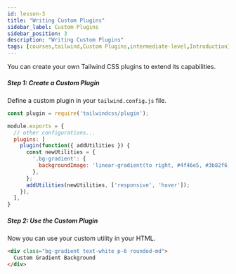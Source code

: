 ```yaml
---
id: lesson-3
title: "Writing Custom Plugins"
sidebar_label: Custom Plugins
sidebar_position: 3
description: "Writing Custom Plugins"
tags: [courses,tailwind,Custom Plugins,intermediate-level,Introduction]
--- 
```



You can create your own Tailwind CSS plugins to extend its capabilities.

##### Step 1: Create a Custom Plugin
Define a custom plugin in your `tailwind.config.js` file.

```javascript
const plugin = require('tailwindcss/plugin');

module.exports = {
  // other configurations...
  plugins: [
    plugin(function({ addUtilities }) {
      const newUtilities = {
        '.bg-gradient': {
          backgroundImage: 'linear-gradient(to right, #4f46e5, #3b82f6)',
        },
      };
      addUtilities(newUtilities, ['responsive', 'hover']);
    }),
  ],
}
```

##### Step 2: Use the Custom Plugin
Now you can use your custom utility in your HTML.

```html
<div class="bg-gradient text-white p-6 rounded-md">
  Custom Gradient Background
</div>
```
 